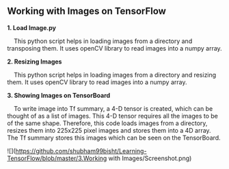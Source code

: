 
## Working with Images on TensorFlow

**1. Load Image.py**

&nbsp;&nbsp;&nbsp; This python script helps in loading images from a directory and transposing them. It uses openCV library to read images into a numpy array.

**2. Resizing Images**

&nbsp;&nbsp;&nbsp; This python script helps in loading images from a directory and resizing them. It uses openCV library to read images into a numpy array.

**3. Showing Images on TensorBoard**

&nbsp;&nbsp;&nbsp; To write image into Tf summary, a 4-D tensor is created, which can be thought of as a list of images. This 4-D tensor requires all the images to be of the same shape. Therefore, this code loads images from a directory, resizes them into 225x225 pixel images and stores them into a 4D array.
The Tf summary stores this images which can be seen on the TensorBoard.

![](https://github.com/shubham99bisht/Learning-TensorFlow/blob/master/3.Working with Images/Screenshot.png)